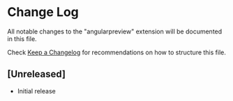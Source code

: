# Change Log

All notable changes to the "angularpreview" extension will be documented in this file.

Check [Keep a Changelog](http://keepachangelog.com/) for recommendations on how to structure this file.

## [Unreleased]

- Initial release